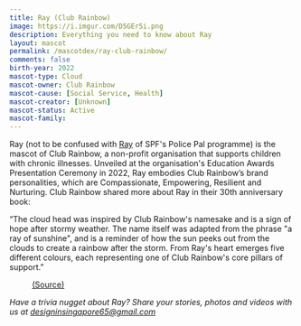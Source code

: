 ```yaml
---
title: Ray (Club Rainbow)
image: https://i.imgur.com/D5GEr5i.png
description: Everything you need to know about Ray
layout: mascot
permalink: /mascotdex/ray-club-rainbow/
comments: false
birth-year: 2022
mascot-type: Cloud
mascot-owner: Club Rainbow
mascot-cause: [Social Service, Health]
mascot-creator: [Unknown]
mascot-status: Active
mascot-family: 
---
```


Ray (not to be confused with <a href="https://www.designinsingapore.com/mascotdex/ray/" target="_blank">Ray</a> of SPF's Police Pal programme) is the mascot of Club Rainbow, a non-profit organisation that supports children with chronic illnesses. Unveiled at the organisation's Education Awards Presentation Ceremony in 2022, Ray embodies Club Rainbow’s brand personalities, which are Compassionate, Empowering, Resilient and Nurturing. Club Rainbow shared more about Ray in their 30th anniversary book:

“The cloud head was inspired by Club Rainbow's namesake and is a sign of hope after stormy weather. The name itself was adapted from the phrase "a ray of sunshine", and is a reminder of how the sun peeks out from the clouds to create a rainbow after the storm. From Ray's heart emerges five different colours, each representing one of Club Rainbow's core pillars of support.”

<figure>
<img src="https://i.imgur.com/bKpmLVe.png" alt="">
<figcaption><a href="https://static1.squarespace.com/static/552e430de4b036b38b3f0f45/t/63d2238d9deffb63aab580d2/1723781310444/30th+Anniversary.pdf" target="_blank">(Source)</a></figcaption>
</figure>


<i>Have a trivia nugget about Ray? Share your stories, photos and videos with us at designinsingapore65@gmail.com</i>
